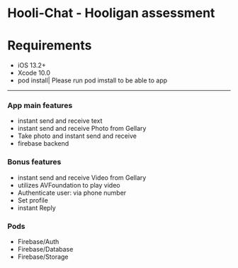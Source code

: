 # Hooli-Chat - Hooligan assessment


<h1>Requirements</h1>

<ul>
  <li>iOS 13.2+</li>
  <li>Xcode 10.0</li>
  <li>pod install| Please run pod imstall to be able to app<l/i>
</ul>

<hr>

<h3>App main features</h3>
<ul>
        <li>instant send and receive text</li>
        <li>instant send and receive Photo from Gellary</li>
        <li>Take photo and instant send and receive</li>
        <li>firebase backend</li>
    </ul>

<h3>Bonus features</h3>
    <ul>
        <li>instant send and receive Video from Gellary</li>
        <li>utilizes AVFoundation to play video</li>
        <li>Authenticate user: via phone number</li>
        <li>Set profile</li>
        <li>instant Reply</li>
    </ul>
    
<h3>Pods</h3>
    <ul>
        <li>Firebase/Auth</li>
        <li>Firebase/Database</li>
        <li>Firebase/Storage</li>
    </ul>
    
